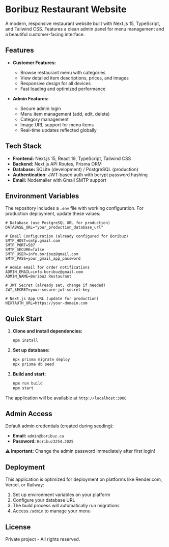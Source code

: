 # Boribuz Restaurant Website

A modern, responsive restaurant website built with Next.js 15, TypeScript, and Tailwind CSS. Features a clean admin panel for menu management and a beautiful customer-facing interface.

## Features

- **Customer Features:**
  - Browse restaurant menu with categories
  - View detailed item descriptions, prices, and images
  - Responsive design for all devices
  - Fast loading and optimized performance

- **Admin Features:**
  - Secure admin login
  - Menu item management (add, edit, delete)
  - Category management
  - Image URL support for menu items
  - Real-time updates reflected globally

## Tech Stack

- **Frontend:** Next.js 15, React 19, TypeScript, Tailwind CSS
- **Backend:** Next.js API Routes, Prisma ORM
- **Database:** SQLite (development) / PostgreSQL (production)
- **Authentication:** JWT-based auth with bcrypt password hashing
- **Email:** Nodemailer with Gmail SMTP support

## Environment Variables

The repository includes a `.env` file with working configuration. For production deployment, update these values:

```env
# Database (use PostgreSQL URL for production)
DATABASE_URL="your_production_database_url"

# Email Configuration (already configured for Boribuz)
SMTP_HOST=smtp.gmail.com
SMTP_PORT=587
SMTP_SECURE=false
SMTP_USER=info.boribuz@gmail.com
SMTP_PASS=your_gmail_app_password

# Admin email for order notifications
ADMIN_EMAIL=info.boribuz@gmail.com
ADMIN_NAME=Boribuz Restaurant

# JWT Secret (already set, change if needed)
JWT_SECRET=your-secure-jwt-secret-key

# Next.js App URL (update for production)
NEXTAUTH_URL=https://your-domain.com
```

## Quick Start

1. **Clone and install dependencies:**
   ```bash
   npm install
   ```

2. **Set up database:**
   ```bash
   npx prisma migrate deploy
   npx prisma db seed
   ```

3. **Build and start:**
   ```bash
   npm run build
   npm start
   ```

The application will be available at `http://localhost:3000`

## Admin Access

Default admin credentials (created during seeding):
- **Email:** `admin@boribuz.ca`
- **Password:** `Boribuz3254.2025`

**⚠️ Important:** Change the admin password immediately after first login!

## Deployment

This application is optimized for deployment on platforms like Render.com, Vercel, or Railway:

1. Set up environment variables on your platform
2. Configure your database URL
3. The build process will automatically run migrations
4. Access `/admin` to manage your menu

## License

Private project - All rights reserved.
